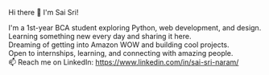 Hi there 👋 I'm Sai Sri!

I'm a 1st-year BCA student exploring Python, web development, and design.  
Learning something new every day and sharing it here.  
Dreaming of getting into Amazon WOW and building cool projects.  
Open to internships, learning, and connecting with amazing people.  
📫 Reach me on LinkedIn: https://www.linkedin.com/in/sai-sri-naram/
